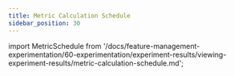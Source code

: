 ```yaml
---
title: Metric Calculation Schedule
sidebar_position: 30
---
```


import MetricSchedule from '/docs/feature-management-experimentation/60-experimentation/experiment-results/viewing-experiment-results/metric-calculation-schedule.md';

<MetricSchedule />